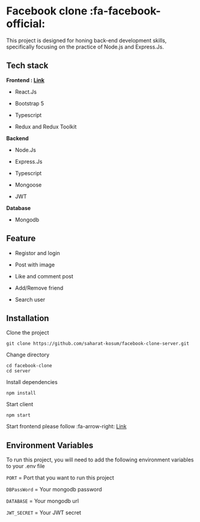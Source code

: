 # Facebook clone :fa-facebook-official:

This project is designed for honing back-end development skills, specifically focusing on the practice of Node.js and Express.Js.

## Tech stack

**Frontend : [Link](https://github.com/saharat-kosum/facebook-clone-client "Link")**

- React.Js

- Bootstrap 5

- Typescript

- Redux and Redux Toolkit

**Backend**

- Node.Js

- Express.Js

- Typescript

- Mongoose

- JWT

**Database**

- Mongodb

## Feature

- Registor and login

- Post with image

- Like and comment post

- Add/Remove friend

- Search user

## Installation

Clone the project

    git clone https://github.com/saharat-kosum/facebook-clone-server.git

Change directory

    cd facebook-clone
    cd server

Install dependencies

    npm install

Start client

    npm start

Start frontend please follow :fa-arrow-right: [Link](https://github.com/saharat-kosum/facebook-clone-client "Link")

## Environment Variables

To run this project, you will need to add the following environment variables to your .env file

`PORT` = Port that you want to run this project

`DBPassWord` = Your mongodb password

`DATABASE` = Your mongodb url

`JWT_SECRET` = Your JWT secret
